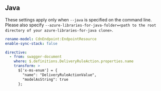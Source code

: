 ## Java

These settings apply only when `--java` is specified on the command line.
Please also specify `--azure-libraries-for-java-folder=<path to the root directory of your azure-libraries-for-java clone>`.

``` yaml $(java)
rename-model: CdnEndpoint:EndpointResource
enable-sync-stack: false

directive:
  - from: swagger-document
    where: $.definitions.DeliveryRuleAction.properties.name
    transform: >
      $['x-ms-enum'] = {
        "name": "DeliveryRuleActionValue",
        "modelAsString": true
      };
```